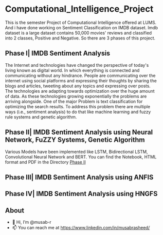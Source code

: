 # Computational_Intelligence_Project

This is the semester Project of Computational Intelligence offered at LUMS. And i have done working on Sentiment Classification on IMDB dataset. Imdb dataset is a large dataset contains 50,000 movies' reviews and classified into 2 classes, Positive and Negative. So there are 3 phases of this project.

## Phase I| IMDB Sentiment Analysis

The Internet and technologies have changed the perspective of today's living known as digital world. In which everything is connected and communicating without any hindrance. People are communicating over the internet using social platforms and expressing their thoughts by sharing the blogs and articles, tweeting about any topics and expressing over posts. The technologies are adapting towards optimization over the huge amount of data. As these technologies growing exponentially the problems are arriving alongside. One of the major Problem is text classification for optimizing the search results. To address this problem there are multiple ways (i.e., sentiment analysis) to do that like machine learning and fuzzy rule systems and genetic algorithm. 

## Phase II| IMDB Sentiment Analysis using Neural Network, FuZZY Systems, Genetic Algorithm
Various Models have been implemented like LSTM, Bidirectional LSTM, Convolutional Neural Network and BERT. You can find the Notebook, HTML format and PDF in the Directory [Phase II](https://github.com/musab-r/Computational_Intelligence_Project/tree/main/Phase%202%20NN%2C%20FS%2C%20GA)


## Phase III| IMDB Sentiment Analysis using ANFIS



## Phase IV| IMDB Sentiment Analysis using HNGFS 



## About
- 👋 Hi, I’m @musab-r
- 📫 You can reach me at https://www.linkedin.com/in/musabrasheed/ 
